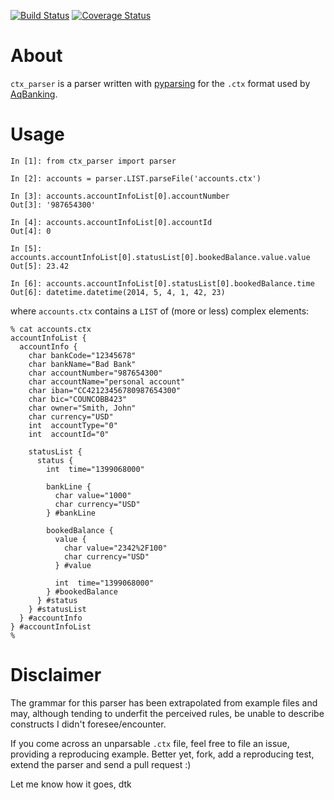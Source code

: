 [![Build Status](https://travis-ci.org/0x64746b/ctx_parser.svg?branch=master)](https://travis-ci.org/0x64746b/ctx_parser)
[![Coverage Status](https://img.shields.io/coveralls/0x64746b/ctx_parser.svg)](https://coveralls.io/r/0x64746b/ctx_parser)

About
=====

`ctx_parser` is a parser written with
[pyparsing](http://pyparsing.wikispaces.com/) for the `.ctx` format used by
[AqBanking](http://www.aquamaniac.de/sites/aqbanking/cli.php).

Usage
=====

```
In [1]: from ctx_parser import parser

In [2]: accounts = parser.LIST.parseFile('accounts.ctx')

In [3]: accounts.accountInfoList[0].accountNumber
Out[3]: '987654300'

In [4]: accounts.accountInfoList[0].accountId
Out[4]: 0

In [5]: accounts.accountInfoList[0].statusList[0].bookedBalance.value.value
Out[5]: 23.42

In [6]: accounts.accountInfoList[0].statusList[0].bookedBalance.time
Out[6]: datetime.datetime(2014, 5, 4, 1, 42, 23)
```

where `accounts.ctx` contains a `LIST` of (more or less) complex elements:

```
% cat accounts.ctx
accountInfoList {
  accountInfo {
    char bankCode="12345678"
    char bankName="Bad Bank"
    char accountNumber="987654300"
    char accountName="personal account"
    char iban="CC42123456780987654300"
    char bic="COUNCOBB423"
    char owner="Smith, John"
    char currency="USD"
    int  accountType="0"
    int  accountId="0"

    statusList {
      status {
        int  time="1399068000"

        bankLine {
          char value="1000"
          char currency="USD"
        } #bankLine

        bookedBalance {
          value {
            char value="2342%2F100"
            char currency="USD"
          } #value

          int  time="1399068000"
        } #bookedBalance
      } #status
    } #statusList
  } #accountInfo
} #accountInfoList
%
```

Disclaimer
==========

The grammar for this parser has been extrapolated from example files and may,
although tending to underfit the perceived rules, be unable to describe
constructs I didn't foresee/encounter.

If you come across an unparsable `.ctx` file, feel free to file an issue,
providing a reproducing example. Better yet, fork, add a reproducing test,
extend the parser and send a pull request :)

Let me know how it goes,
dtk
